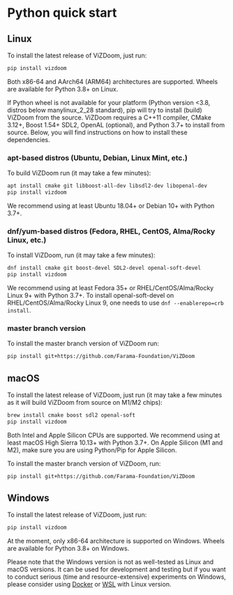 # Python quick start

## Linux
To install the latest release of ViZDoom, just run:
```sh
pip install vizdoom
```
Both x86-64 and AArch64 (ARM64) architectures are supported.
Wheels are available for Python 3.8+ on Linux.

If Python wheel is not available for your platform (Python version <3.8, distros below manylinux_2_28 standard), pip will try to install (build) ViZDoom from the source.
ViZDoom requires a C++11 compiler, CMake 3.12+, Boost 1.54+ SDL2, OpenAL (optional), and Python 3.7+ to install from source. Below, you will find instructions on how to install these dependencies.

### apt-based distros (Ubuntu, Debian, Linux Mint, etc.)

To build ViZDoom run (it may take a few minutes):
```sh
apt install cmake git libboost-all-dev libsdl2-dev libopenal-dev
pip install vizdoom
```
We recommend using at least Ubuntu 18.04+ or Debian 10+ with Python 3.7+.

### dnf/yum-based distros (Fedora, RHEL, CentOS, Alma/Rocky Linux, etc.)

To install ViZDoom, run (it may take a few minutes):
```sh
dnf install cmake git boost-devel SDL2-devel openal-soft-devel
pip install vizdoom
```
We recommend using at least Fedora 35+ or RHEL/CentOS/Alma/Rocky Linux 9+ with Python 3.7+.
To install openal-soft-devel on RHEL/CentOS/Alma/Rocky Linux 9, one needs to use `dnf --enablerepo=crb install`.

### master branch version

To install the master branch version of ViZDoom run:
```sh
pip install git+https://github.com/Farama-Foundation/ViZDoom
```


## macOS
To install the latest release of ViZDoom, just run (it may take a few minutes as it will build ViZDoom from source on M1/M2 chips):
```sh
brew install cmake boost sdl2 openal-soft
pip install vizdoom
```
Both Intel and Apple Silicon CPUs are supported.
We recommend using at least macOS High Sierra 10.13+ with Python 3.7+.
On Apple Silicon (M1 and M2), make sure you are using Python/Pip for Apple Silicon.

To install the master branch version of ViZDoom, run:
```sh
pip install git+https://github.com/Farama-Foundation/ViZDoom
```


## Windows
To install the latest release of ViZDoom, just run:
```sh
pip install vizdoom
```
At the moment, only x86-64 architecture is supported on Windows.
Wheels are available for Python 3.8+ on Windows.

Please note that the Windows version is not as well-tested as Linux and macOS versions.
It can be used for development and testing but if you want to conduct serious (time and resource-extensive) experiments on Windows,
please consider using [Docker](https://docs.docker.com/docker-for-windows/install/) or [WSL](https://docs.microsoft.com/en-us/windows/wsl/install-win10) with Linux version.
